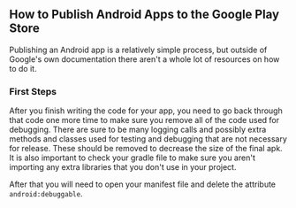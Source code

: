 ## How to Publish Android Apps to the Google Play Store  
Publishing an Android app is a relatively simple process, but outside of Google's own documentation there aren't a whole lot of resources on how to do it.  

### First Steps  
After you finish writing the code for your app, you need to go back through that code one more time to make sure you remove all of the code used for debugging. There are sure to be many logging calls and possibly extra methods and classes used for testing and debugging that are not necessary for release. These should be removed to decrease the size of the final apk. It is also important to check your gradle file to make sure you aren't importing any extra libraries that you don't use in your project.  

After that you will need to open your manifest file and delete the attribute ```android:debuggable```. 
